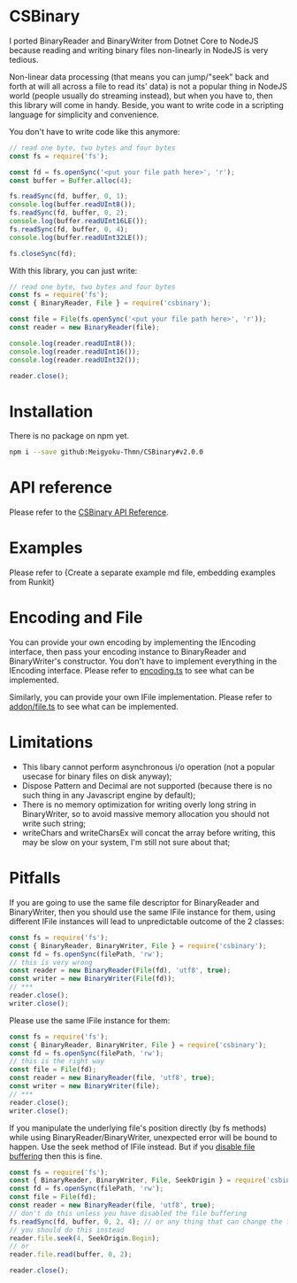 # CSBinary
I ported BinaryReader and BinaryWriter from Dotnet Core to NodeJS because reading and writing binary files non-linearly in NodeJS is very tedious.

Non-linear data processing (that means you can jump/"seek" back and forth at will all across a file to read its' data) is not a popular thing in NodeJS world (people usually do streaming instead), but when you have to, then this library will come in handy. Beside, you want to write code in a scripting language for simplicity and convenience.

You don't have to write code like this anymore:
```js
// read one byte, two bytes and four bytes
const fs = require('fs');

const fd = fs.openSync('<put your file path here>', 'r');
const buffer = Buffer.alloc(4);

fs.readSync(fd, buffer, 0, 1);
console.log(buffer.readUInt8());
fs.readSync(fd, buffer, 0, 2);
console.log(buffer.readUInt16LE());
fs.readSync(fd, buffer, 0, 4);
console.log(buffer.readUInt32LE());

fs.closeSync(fd);
```
With this library, you can just write:
```js
// read one byte, two bytes and four bytes
const fs = require('fs');
const { BinaryReader, File } = require('csbinary');

const file = File(fs.openSync('<put your file path here>', 'r'));
const reader = new BinaryReader(file);

console.log(reader.readUInt8());
console.log(reader.readUInt16());
console.log(reader.readUInt32());

reader.close();
```
# Installation
There is no package on npm yet.
```bash
npm i --save github:Meigyoku-Thmn/CSBinary#v2.0.0
```

# API reference
Please refer to the [CSBinary API Reference](https://meigyoku-thmn.github.io/CSBinary/).

# Examples
Please refer to {Create a separate example md file, embedding examples from Runkit}

# Encoding and File
You can provide your own encoding by implementing the IEncoding interface, then pass your encoding instance to BinaryReader and BinaryWriter's constructor. You don't have to implement everything in the IEncoding interface. Please refer to [encoding.ts](https://github.com/Meigyoku-Thmn/CSBinary/blob/master/src/encoding.ts) to see what can be implemented.

Similarly, you can provide your own IFile implementation. Please refer to [addon/file.ts](https://github.com/Meigyoku-Thmn/CSBinary/blob/master/src/addon/file.ts) to see what can be implemented.

# Limitations
* This libary cannot perform asynchronous i/o operation (not a popular usecase for binary files on disk anyway);
* Dispose Pattern and Decimal are not supported (because there is no such thing in any Javascript engine by default);
* There is no memory optimization for writing overly long string in BinaryWriter, so to avoid massive memory allocation you should not write such string;
* writeChars and writeCharsEx will concat the array before writing, this may be slow on your system, I'm still not sure about that;

# Pitfalls
If you are going to use the same file descriptor for BinaryReader and BinaryWriter, then you should use the same IFile instance for them, using different IFile instances will lead to unpredictable outcome of the 2 classes:
```js
const fs = require('fs');
const { BinaryReader, BinaryWriter, File } = require('csbinary');
const fd = fs.openSync(filePath, 'rw');
// this is very wrong
const reader = new BinaryReader(File(fd), 'utf8', true);
const writer = new BinaryWriter(File(fd));
// ***
reader.close();
writer.close();
```
Please use the same IFile instance for them:
```js
const fs = require('fs');
const { BinaryReader, BinaryWriter, File } = require('csbinary');
const fd = fs.openSync(filePath, 'rw');
// this is the right way
const file = File(fd);
const reader = new BinaryReader(file, 'utf8', true);
const writer = new BinaryWriter(file);
// ***
reader.close();
writer.close();
```
If you manipulate the underlying file's position directly (by fs methods) while using BinaryReader/BinaryWriter, unexpected error will be bound to happen. Use the seek method of IFile instead. But if you [disable file buffering](https://meigyoku-thmn.github.io/CSBinary/interfaces/ifile.html#setbufsize) then this is fine.
```js
const fs = require('fs');
const { BinaryReader, BinaryWriter, File, SeekOrigin } = require('csbinary');
const fd = fs.openSync(filePath, 'rw');
const file = File(fd);
const reader = new BinaryReader(file, 'utf8', true);
// don't do this unless you have disabled the file buffering
fs.readSync(fd, buffer, 0, 2, 4); // or any thing that can change the file's position
// you should do this instead
reader.file.seek(4, SeekOrigin.Begin);
// or
reader.file.read(buffer, 0, 2);

reader.close();
```
